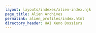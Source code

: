 ```yaml
---
layout: layouts/indexes/alien-index.njk
page_title: Alien Archives
permalink: alien_profiles/index.html
directory_header: HAI Xeno Dossiers
---
```


